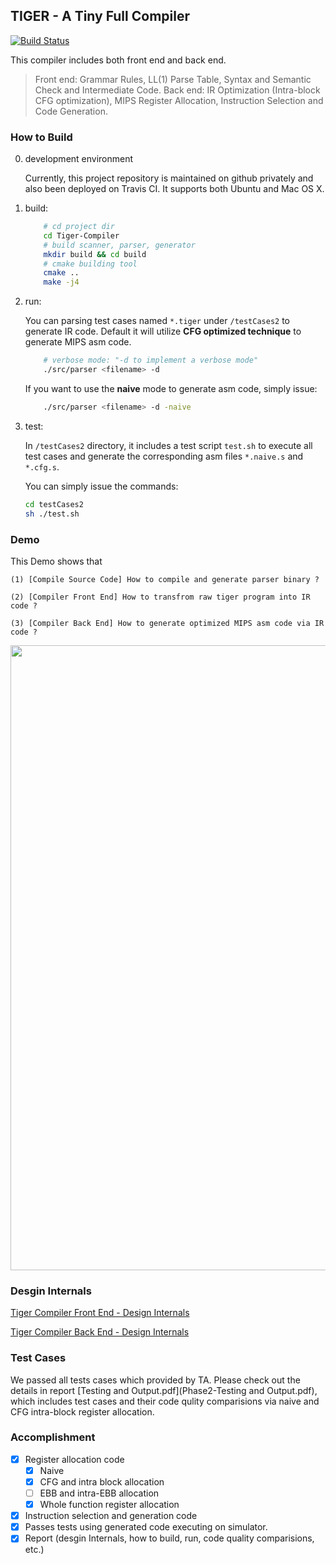 ## TIGER - A Tiny Full Compiler

[![Build Status](https://travis-ci.com/gangliao/Tiger-Compiler.svg?token=bQUUVqcsZpghUieTvsMM&branch=master)](https://travis-ci.com/gangliao/Tiger-Compiler/builds)

This compiler includes both front end and back end.

> Front end: Grammar Rules, LL(1) Parse Table, Syntax and Semantic Check and Intermediate Code.
> Back end: IR Optimization (Intra-block CFG optimization), MIPS Register Allocation, Instruction Selection and Code Generation.


### How to Build

0. development environment

	Currently, this project repository is maintained on github privately and also been deployed on Travis CI.
	It supports both Ubuntu and Mac OS X.

1. build:

	```bash
		# cd project dir
		cd Tiger-Compiler
		# build scanner, parser, generator
		mkdir build && cd build
		# cmake building tool
		cmake ..
		make -j4
	```

2. run:

	You can parsing test cases named `*.tiger` under `/testCases2` to generate IR code.
	Default it will utilize **CFG optimized technique** to generate MIPS asm code.

	```bash
		# verbose mode: "-d to implement a verbose mode"
		./src/parser <filename> -d
	```

	If you want to use the **naive** mode to generate asm code, simply issue:

	```bash
		./src/parser <filename> -d -naive
	```

3. test:

	In `/testCases2` directory, it includes a test script `test.sh` to execute all test cases and
	generate the corresponding asm files `*.naive.s` and `*.cfg.s`.

	You can simply issue the commands:

	```bash
	cd testCases2
	sh ./test.sh
	```

### Demo

This Demo shows that

	(1) [Compile Source Code] How to compile and generate parser binary ?

	(2) [Compiler Front End] How to transfrom raw tiger program into IR code ?

	(3) [Compiler Back End] How to generate optimized MIPS asm code via IR code ?

<a href="img/demo.gif" target="_blank"><img src="img/demo.gif" width="1000" /></a>

### Desgin Internals

[Tiger Compiler Front End - Design Internals](design_doc/front_end.md)

[Tiger Compiler Back End - Design Internals](design_doc/back_end.md)


### Test Cases

We passed all tests cases which provided by TA. Please check out the details in report [Testing and Output.pdf](Phase2-Testing and Output.pdf), which includes test cases and their code qulity comparisions via naive and
CFG intra-block register allocation.

### Accomplishment

-[x] Register allocation code
	-[x] Naive
	-[x] CFG and intra block allocation
	-[ ] EBB and intra-EBB allocation
	-[x] Whole function register allocation
-[x] Instruction selection and generation code
-[x] Passes tests using generated code executing on simulator.
-[x] Report (desgin Internals, how to build, run, code quality comparisions, etc.)
